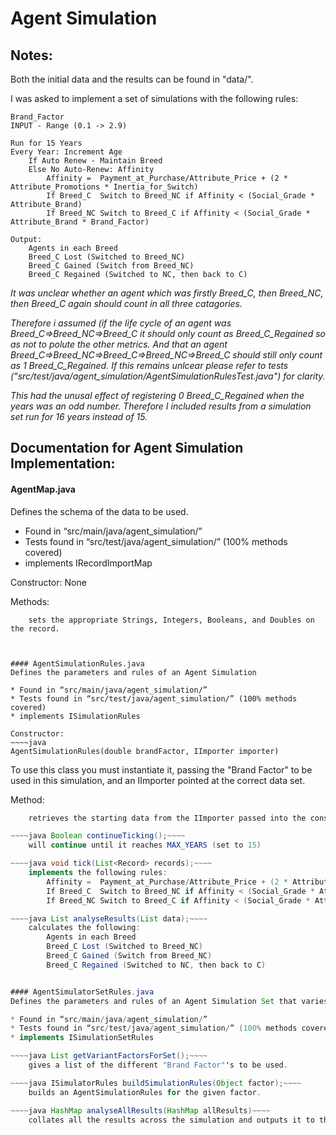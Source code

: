 # Agent Simulation

## Notes:

Both the initial data and the results can be found in "data/".

I was asked to implement a set of simulations with the following rules:

    Brand_Factor
    INPUT - Range (0.1 -> 2.9)

    Run for 15 Years
    Every Year:	Increment Age
    	If Auto Renew - Maintain Breed
        Else No Auto-Renew:	Affinity
            Affinity = 	Payment_at_Purchase/Attribute_Price + (2 * Attribute_Promotions * Inertia_for_Switch)
            If Breed_C	Switch to Breed_NC if Affinity < (Social_Grade * Attribute_Brand)
            If Breed_NC	Switch to Breed_C if Affinity < (Social_Grade * Attribute_Brand * Brand_Factor)

    Output:
        Agents in each Breed
    	Breed_C Lost (Switched to Breed_NC)
    	Breed_C Gained (Switch from Breed_NC)
    	Breed_C Regained (Switched to NC, then back to C)

    
*It was unclear whether an agent which was firstly Breed_C, then Breed_NC, then Breed_C again should count in all three catagories.*

*Therefore i assumed (if the life cycle of an agent was Breed_C=>Breed_NC=>Breed_C it should only count as Breed_C_Regained so as not to polute the other metrics. And that an agent Breed_C=>Breed_NC=>Breed_C=>Breed_NC=>Breed_C should still only count as 1 Breed_C_Regained.
If this remains unlcear please refer to tests ("src/test/java/agent_simulation/AgentSimulationRulesTest.java") for clarity.*

*This had the unusal effect of registering 0 Breed_C_Regained when the years was an odd number. Therefore I included results from a simulation set run for 16 years instead of 15.*



## Documentation for Agent Simulation Implementation:


#### AgentMap.java
Defines the schema of the data to be used.

* Found in “src/main/java/agent_simulation/”
* Tests found in “src/test/java/agent_simulation/” (100% methods covered)
* implements IRecordImportMap

Constructor: None

Methods:
~~~~void mapStringValuesToRecord(Record record, String key, String value);~~~~
    sets the appropriate Strings, Integers, Booleans, and Doubles on the record.



#### AgentSimulationRules.java
Defines the parameters and rules of an Agent Simulation

* Found in “src/main/java/agent_simulation/”
* Tests found in “src/test/java/agent_simulation/” (100% methods covered)
* implements ISimulationRules

Constructor:
~~~~java
AgentSimulationRules(double brandFactor, IImporter importer)
~~~~
To use this class you must instantiate it, passing the "Brand Factor" to be used in this simulation, and an IImporter pointed at the correct data set.

Method:
~~~~java List<Record> getStartData();~~~~
    retrieves the starting data from the IImporter passed into the constructor

~~~~java Boolean continueTicking();~~~~
    will continue until it reaches MAX_YEARS (set to 15)

~~~~java void tick(List<Record> records);~~~~
    implements the following rules:
        Affinity = 	Payment_at_Purchase/Attribute_Price + (2 * Attribute_Promotions * Inertia_for_Switch)
        If Breed_C	Switch to Breed_NC if Affinity < (Social_Grade * Attribute_Brand)
        If Breed_NC	Switch to Breed_C if Affinity < (Social_Grade * Attribute_Brand * Brand_Factor)

~~~~java List analyseResults(List data);~~~~
    calculates the following:
        Agents in each Breed
        Breed_C Lost (Switched to Breed_NC)
        Breed_C Gained (Switch from Breed_NC)
        Breed_C Regained (Switched to NC, then back to C)


#### AgentSimulatorSetRules.java
Defines the parameters and rules of an Agent Simulation Set that varies "Brand Factor".

* Found in “src/main/java/agent_simulation/”
* Tests found in “src/test/java/agent_simulation/” (100% methods covered)
* implements ISimulationSetRules

~~~~java List getVariantFactorsForSet();~~~~
    gives a list of the different "Brand Factor"'s to be used.

~~~~java ISimulatorRules buildSimulationRules(Object factor);~~~~
    builds an AgentSimulationRules for the given factor.

~~~~java HashMap analyseAllResults(HashMap allResults)~~~~
    collates all the results across the simulation and outputs it to the file using DefaultLogger.